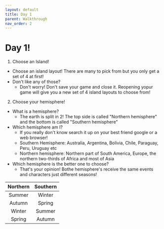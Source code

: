 ```yaml
---
layout: default
title: Day 1
parent: Walkthrough
nav_order: 2
---
```


# Day 1!
1. Choose an Island!
- Choose an island layout! There are many to pick from but you only get a set of 4 at first!
- Don't like any of those?
  - Don't worry! Don't save your game and close it. Reopening yopur game will give you a new set of 4 island layouts to choose from!
2. Choose your hemisphere!
- What is a hemisphere?
  - The earth is split in 2! The top side is called "Northern hemisphere" and the bottom is called "Southern hemisphere"
- Which hemisphere am I?
  - If you really don't know search it up on your best friend google or a web browser!
  - Southern Hemisphere: Australia, Argentina, Bolivia, Chile, Paraguay, Peru, Uruguay etc
  - Northern hemisphere: Northern part of South America, Europe, the northern two-thirds of Africa and most of Asia
- Which hemisphere is the better one to choose?
  - That's your opinion! Bothe hemisphere's receive the same events and characters just different seasons!
  

|Northern     |Southern     |
|:-----------:|:-----------:|
|Summer       |Winter       |
|Autumn       |Spring       |
|Winter       |Summer       |
|Spring       |Autumn       |

